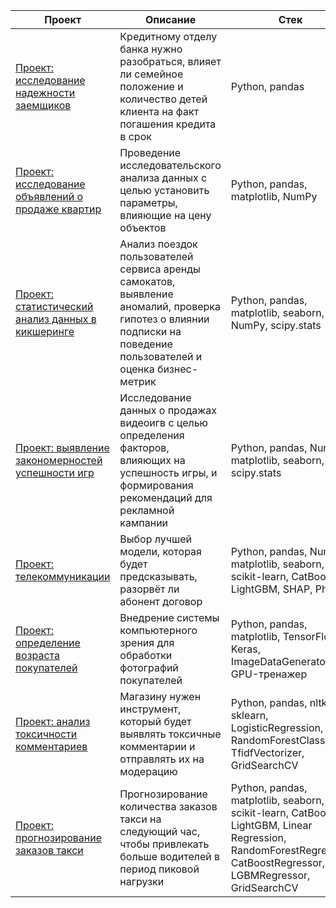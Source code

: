 | Проект | Описание | Стек |
|--------|----------|------|
| [Проект: исследование надежности заемщиков ](https://github.com/StasiaMik/portfolio/tree/main/project_bank) |Кредитному отделу банка нужно разобраться, влияет ли семейное положение и количество детей клиента на факт погашения кредита в срок |Python, pandas |
| [Проект: исследование объявлений о продаже квартир ](https://github.com/StasiaMik/portfolio/tree/main/project_apartment) | Проведение исследовательского анализа данных с целью установить параметры, влияющие на цену объектов |Python, pandas, matplotlib, NumPy|
| [Проект: статистический анализ данных в кикшеринге](https://github.com/StasiaMik/portfolio/blob/main/project_%20kicksharing/project_%20kicksharing.ipynb) | Анализ поездок пользователей сервиса аренды самокатов, выявление аномалий, проверка гипотез о влиянии подписки на поведение пользователей и оценка бизнес-метрик | Python, pandas, matplotlib, seaborn, NumPy, scipy.stats |
| [Проект: выявление закономерностей успешности игр](https://github.com/StasiaMik/portfolio/blob/main/project_games/project_games.ipynb) | Исследование данных о продажах видеоигв с целью определения факторов, влияющих на успешность игры, и формирования рекомендаций для рекламной кампании | Python, pandas, NumPy, matplotlib, seaborn, scipy.stats |
| [Проект: телекоммуникации ](https://github.com/StasiaMik/portfolio/tree/main/project_telecom) | Выбор лучшей модели, которая будет предсказывать, разорвёт ли абонент договор | Python, pandas, NumPy, matplotlib, seaborn, scikit-learn, CatBoost, LightGBM, SHAP, Phik |
| [Проект: определение возраста покупателей](https://github.com/StasiaMik/portfolio/tree/main/project_computer_vision) | Внедрение системы компьютерного зрения для обработки фотографий покупателей | Python, pandas, matplotlib, TensorFlow, Keras, ImageDataGenerator, GPU-тренажер |
| [Проект: анализ токсичности комментариев ](https://github.com/StasiaMik/portfolio/tree/main/project_text) | Магазину нужен инструмент, который будет выявлять токсичные комментарии и отправлять их на модерацию |Python, pandas, nltk, sklearn, LogisticRegression, RandomForestClassifier, TfidfVectorizer, GridSearchCV |
| [Проект: прогнозирование заказов такси ](https://github.com/StasiaMik/portfolio/tree/main/project_taxi) | Прогнозирование количества заказов такси на следующий час, чтобы привлекать больше водителей в период пиковой нагрузки|Python, pandas, matplotlib, seaborn, scikit-learn, CatBoost, LightGBM, Linear Regression, RandomForestRegressor, CatBoostRegressor, LGBMRegressor, GridSearchCV |
